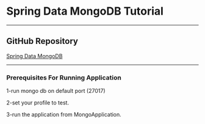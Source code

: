 # Spring Data MongoDB Tutorial
___

## GitHub Repository 

[Spring Data MongoDB](https://github.com/BabakBazghale/spring-data-mongo)

___

### Prerequisites For Running Application

1-run mongo db on default port (27017)

2-set your profile to test.

3-run the application from MongoApplication.

